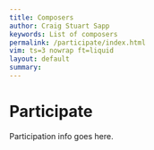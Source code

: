 ```yaml
---
title: Composers
author: Craig Stuart Sapp
keywords: List of composers
permalink: /participate/index.html
vim: ts=3 nowrap ft=liquid
layout: default
summary: 
---
```


# Participate

Participation info goes here.



